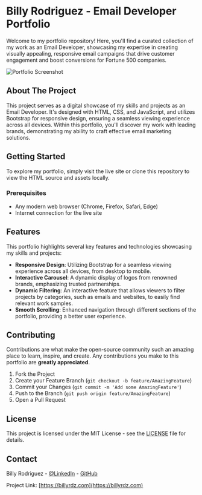 # Billy Rodriguez - Email Developer Portfolio

Welcome to my portfolio repository! Here, you'll find a curated collection of my work as an Email Developer, showcasing my expertise in creating visually appealing, responsive email campaigns that drive customer engagement and boost conversions for Fortune 500 companies.

![Portfolio Screenshot](https://i.ibb.co/QpgkTkD/picofme-2.png)

## About The Project

This project serves as a digital showcase of my skills and projects as an Email Developer. It's designed with HTML, CSS, and JavaScript, and utilizes Bootstrap for responsive design, ensuring a seamless viewing experience across all devices. Within this portfolio, you'll discover my work with leading brands, demonstrating my ability to craft effective email marketing solutions.

## Getting Started

To explore my portfolio, simply visit the live site or clone this repository to view the HTML source and assets locally.

### Prerequisites

- Any modern web browser (Chrome, Firefox, Safari, Edge)
- Internet connection for the live site

## Features

This portfolio highlights several key features and technologies showcasing my skills and projects:

- **Responsive Design**: Utilizing Bootstrap for a seamless viewing experience across all devices, from desktop to mobile.
- **Interactive Carousel**: A dynamic display of logos from renowned brands, emphasizing trusted partnerships.
- **Dynamic Filtering**: An interactive feature that allows viewers to filter projects by categories, such as emails and websites, to easily find relevant work samples.
- **Smooth Scrolling**: Enhanced navigation through different sections of the portfolio, providing a better user experience.

## Contributing

Contributions are what make the open-source community such an amazing place to learn, inspire, and create. Any contributions you make to this portfolio are **greatly appreciated**.

1. Fork the Project
2. Create your Feature Branch (`git checkout -b feature/AmazingFeature`)
3. Commit your Changes (`git commit -m 'Add some AmazingFeature'`)
4. Push to the Branch (`git push origin feature/AmazingFeature`)
5. Open a Pull Request

## License

This project is licensed under the MIT License - see the [LICENSE](LICENSE) file for details.

## Contact

Billy Rodriguez - [@LinkedIn](https://www.linkedin.com/in/billyrdz/) - [GitHub](https://github.com/BillyRdz)

Project Link: [https://billyrdz.com](https://billyrdz.com)
